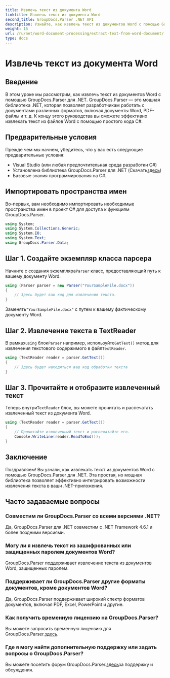 ```yaml
---
title: Извлечь текст из документа Word
linktitle: Извлечь текст из документа Word
second_title: GroupDocs.Parser .NET API
description: Узнайте, как извлечь текст из документов Word с помощью GroupDocs.Parser для .NET. Пошаговое руководство с примерами кода.
weight: 15
url: /ru/net/word-document-processing/extract-text-from-word-document/
type: docs
---
```

# Извлечь текст из документа Word

## Введение
В этом уроке мы рассмотрим, как извлечь текст из документов Word с помощью GroupDocs.Parser для .NET. GroupDocs.Parser — это мощная библиотека .NET, которая позволяет разработчикам работать с документами различных форматов, включая документы Word, PDF-файлы и т. д. К концу этого руководства вы сможете эффективно извлекать текст из файлов Word с помощью простого кода C#.
## Предварительные условия
Прежде чем мы начнем, убедитесь, что у вас есть следующие предварительные условия:
- Visual Studio (или любая предпочтительная среда разработки C#)
- Установлена библиотека GroupDocs.Parser для .NET (Скачать[здесь](https://releases.groupdocs.com/parser/net/))
- Базовые знания программирования на C#.

## Импортировать пространства имен
Во-первых, вам необходимо импортировать необходимые пространства имен в проект C# для доступа к функциям GroupDocs.Parser.
```csharp
using System;
using System.Collections.Generic;
using System.IO;
using System.Text;
using GroupDocs.Parser.Data;
```
## Шаг 1. Создайте экземпляр класса парсера
 Начните с создания экземпляра`Parser` класс, предоставляющий путь к вашему документу Word.
```csharp
using (Parser parser = new Parser("YourSampleFile.docx"))
{
    // Здесь будет ваш код для извлечения текста.
}
```
 Заменять`"YourSampleFile.docx"` с путем к вашему фактическому документу Word.
## Шаг 2. Извлечение текста в TextReader
 В рамках`using` блок`Parser` например, используйте`GetText()` метод для извлечения текстового содержимого в файл`TextReader`.
```csharp
using (TextReader reader = parser.GetText())
{
    // Здесь будет находиться ваш код обработки текста
}
```
## Шаг 3. Прочитайте и отобразите извлеченный текст
 Теперь внутри`TextReader` блок, вы можете прочитать и распечатать извлеченный текст из документа Word.
```csharp
using (TextReader reader = parser.GetText())
{
    // Прочитайте извлеченный текст и распечатайте его.
    Console.WriteLine(reader.ReadToEnd());
}
```

## Заключение
Поздравляем! Вы узнали, как извлекать текст из документов Word с помощью GroupDocs.Parser для .NET. Эта простая, но мощная библиотека позволяет эффективно интегрировать возможности извлечения текста в ваши .NET-приложения.

## Часто задаваемые вопросы
### Совместим ли GroupDocs.Parser со всеми версиями .NET?
Да, GroupDocs.Parser для .NET совместим с .NET Framework 4.6.1 и более поздними версиями.
### Могу ли я извлечь текст из зашифрованных или защищенных паролем документов Word?
GroupDocs.Parser поддерживает извлечение текста из документов Word, защищенных паролем.
### Поддерживает ли GroupDocs.Parser другие форматы документов, кроме документов Word?
Да, GroupDocs.Parser поддерживает широкий спектр форматов документов, включая PDF, Excel, PowerPoint и другие.
### Как получить временную лицензию на GroupDocs.Parser?
 Вы можете запросить временную лицензию для GroupDocs.Parser.[здесь](https://purchase.groupdocs.com/temporary-license/).
### Где я могу найти дополнительную поддержку или задать вопросы о GroupDocs.Parser?
 Вы можете посетить форум GroupDocs.Parser.[здесь](https://forum.groupdocs.com/c/parser/17)за поддержку и обсуждения.